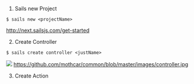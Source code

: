 1. Sails new Project

~~~~
$ sails new <projectName>
~~~~

 http://next.sailsjs.com/get-started
 
 2. Create Controller
 ```
 $ sails create controller <justName>
 ```
 ![](/common/images/controller.jpg)
 https://github.com/mothcar/common/blob/master/images/controller.jpg
 
 3. Create Action
 


